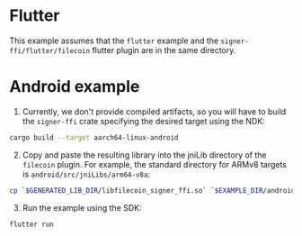 # Flutter

This example assumes that the `flutter` example and the `signer-ffi/flutter/filecoin` flutter plugin are in the same
directory.

# Android example

1. Currently, we don't provide compiled artifacts, so you will have to build the `signer-ffi` crate specifying the
   desired target using the NDK:

```bash
cargo build --target aarch64-linux-android
```

2. Copy and paste the resulting library into the jniLib directory of the `filecoin` plugin. For example, the standard
   directory for ARMv8 targets is `android/src/jniLibs/arm64-v8a`:

```bash
cp `$GENERATED_LIB_DIR/libfilecoin_signer_ffi.so` `$EXAMPLE_DIR/android/src/jniLibs/arm64-v8a`
```

3. Run the example using the SDK:

```bash
flutter run
```
